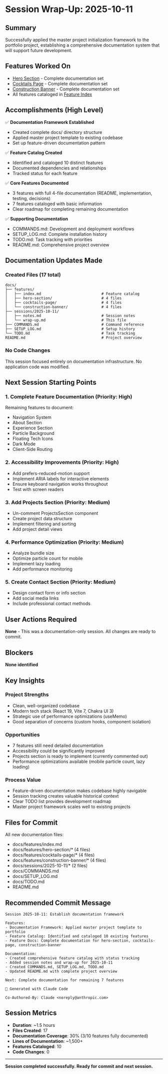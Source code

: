# Session Wrap-Up: 2025-10-11

## Summary

Successfully applied the master project initialization framework to the portfolio project, establishing a comprehensive documentation system that will support future development.

## Features Worked On

- [Hero Section](../features/hero-section/) - Complete documentation set
- [Cocktails Page](../features/cocktails-page/) - Complete documentation set
- [Construction Banner](../features/construction-banner/) - Complete documentation set
- All features cataloged in [Feature Index](../features/index.md)

## Accomplishments (High Level)

✅ **Documentation Framework Established**
- Created complete docs/ directory structure
- Applied master project template to existing codebase
- Set up feature-driven documentation pattern

✅ **Feature Catalog Created**
- Identified and cataloged 10 distinct features
- Documented dependencies and relationships
- Tracked status for each feature

✅ **Core Features Documented**
- 3 features with full 4-file documentation (README, implementation, testing, decisions)
- 7 features cataloged with basic information
- Clear roadmap for completing remaining documentation

✅ **Supporting Documentation**
- COMMANDS.md: Development and deployment workflows
- SETUP_LOG.md: Complete installation history
- TODO.md: Task tracking with priorities
- README.md: Comprehensive project overview

## Documentation Updates Made

### Created Files (17 total)
```
docs/
├── features/
│   ├── index.md                           # Feature catalog
│   ├── hero-section/                      # 4 files
│   ├── cocktails-page/                    # 4 files
│   └── construction-banner/               # 4 files
├── sessions/2025-10-11/
│   ├── notes.md                           # Session notes
│   └── wrap-up.md                         # This file
├── COMMANDS.md                            # Command reference
├── SETUP_LOG.md                           # Setup history
└── TODO.md                                # Task tracking
README.md                                  # Project overview
```

### No Code Changes
This session focused entirely on documentation infrastructure. No application code was modified.

## Next Session Starting Points

### 1. Complete Feature Documentation (Priority: High)
Remaining features to document:
- Navigation System
- About Section
- Experience Section
- Particle Background
- Floating Tech Icons
- Dark Mode
- Client-Side Routing

### 2. Accessibility Improvements (Priority: High)
- Add prefers-reduced-motion support
- Implement ARIA labels for interactive elements
- Ensure keyboard navigation works throughout
- Test with screen readers

### 3. Add Projects Section (Priority: Medium)
- Un-comment ProjectsSection component
- Create project data structure
- Implement filtering and sorting
- Add project detail views

### 4. Performance Optimization (Priority: Medium)
- Analyze bundle size
- Optimize particle count for mobile
- Implement lazy loading
- Add performance monitoring

### 5. Create Contact Section (Priority: Medium)
- Design contact form or info section
- Add social media links
- Include professional contact methods

## User Actions Required

**None** - This was a documentation-only session. All changes are ready to commit.

## Blockers

**None identified**

## Key Insights

### Project Strengths
- Clean, well-organized codebase
- Modern tech stack (React 19, Vite 7, Chakra UI 3)
- Strategic use of performance optimizations (useMemo)
- Good separation of concerns (custom hooks, component isolation)

### Opportunities
- 7 features still need detailed documentation
- Accessibility could be significantly improved
- Projects section is ready to implement (currently commented out)
- Performance optimizations available (mobile particle count, lazy loading)

### Process Value
- Feature-driven documentation makes codebase highly navigable
- Session tracking creates valuable historical context
- Clear TODO list provides development roadmap
- Master project framework scales well to existing projects

## Files for Commit

All new documentation files:
- docs/features/index.md
- docs/features/hero-section/* (4 files)
- docs/features/cocktails-page/* (4 files)
- docs/features/construction-banner/* (4 files)
- docs/sessions/2025-10-11/* (2 files)
- docs/COMMANDS.md
- docs/SETUP_LOG.md
- docs/TODO.md
- README.md

## Recommended Commit Message

```
Session 2025-10-11: Establish documentation framework

Features:
- Documentation Framework: Applied master project template to portfolio
- Feature Catalog: Identified and cataloged 10 existing features
- Feature Docs: Complete documentation for hero-section, cocktails-page, construction-banner

Documentation:
- Created comprehensive feature catalog with status tracking
- Added session notes and wrap-up for 2025-10-11
- Created COMMANDS.md, SETUP_LOG.md, TODO.md
- Updated README.md with complete project overview

Next: Complete documentation for remaining 7 features

🤖 Generated with Claude Code

Co-Authored-By: Claude <noreply@anthropic.com>
```

## Session Metrics

- **Duration**: ~1.5 hours
- **Files Created**: 17
- **Documentation Coverage**: 30% (3/10 features fully documented)
- **Lines of Documentation**: ~1,500+
- **Features Cataloged**: 10
- **Code Changes**: 0

---

**Session completed successfully. Ready for commit and next session.**

